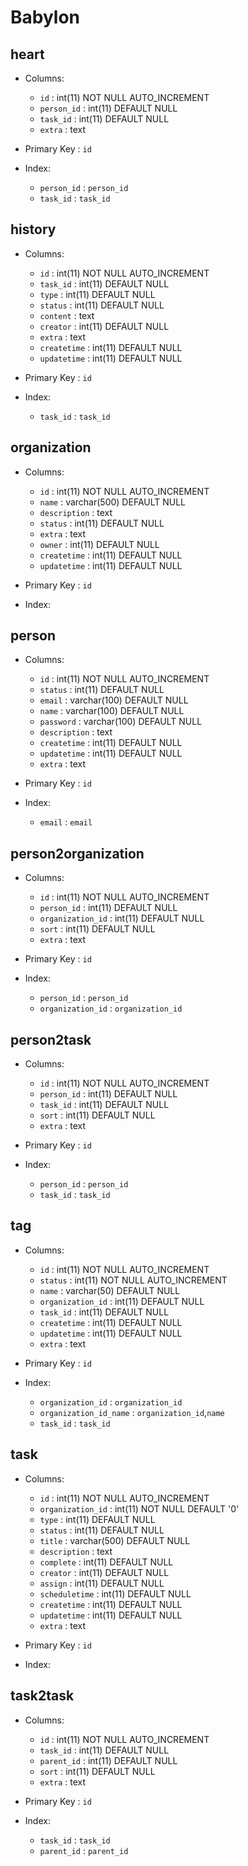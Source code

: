 # Babylon

## heart
* Columns:
  * `id` : int(11) NOT NULL AUTO_INCREMENT
  * `person_id` : int(11) DEFAULT NULL
  * `task_id` : int(11) DEFAULT NULL
  * `extra` : text

* Primary Key : `id`
* Index:
  * `person_id` : `person_id`
  * `task_id` : `task_id`


## history
* Columns:
  * `id` : int(11) NOT NULL AUTO_INCREMENT
  * `task_id` : int(11) DEFAULT NULL
  * `type` : int(11) DEFAULT NULL
  * `status` : int(11) DEFAULT NULL
  * `content` : text
  * `creator` : int(11) DEFAULT NULL
  * `extra` : text
  * `createtime` : int(11) DEFAULT NULL
  * `updatetime` : int(11) DEFAULT NULL
  
* Primary Key : `id`
* Index:
  * `task_id` : `task_id`


## organization
* Columns:
  * `id` : int(11) NOT NULL AUTO_INCREMENT
  * `name` : varchar(500) DEFAULT NULL
  * `description` : text
  * `status` : int(11) DEFAULT NULL
  * `extra` : text
  * `owner` : int(11) DEFAULT NULL
  * `createtime` : int(11) DEFAULT NULL
  * `updatetime` : int(11) DEFAULT NULL
  
* Primary Key : `id`
* Index:


## person
* Columns:
  * `id` : int(11) NOT NULL AUTO_INCREMENT
  * `status` : int(11) DEFAULT NULL
  * `email` : varchar(100) DEFAULT NULL
  * `name` : varchar(100) DEFAULT NULL
  * `password` : varchar(100) DEFAULT NULL
  * `description` : text
  * `createtime` : int(11) DEFAULT NULL
  * `updatetime` : int(11) DEFAULT NULL
  * `extra` : text
  
* Primary Key : `id`
* Index:
  * `email` : `email`


## person2organization
* Columns:
  * `id` : int(11) NOT NULL AUTO_INCREMENT
  * `person_id` : int(11) DEFAULT NULL
  * `organization_id` : int(11) DEFAULT NULL
  * `sort` : int(11) DEFAULT NULL
  * `extra` : text
  
* Primary Key : `id`
* Index:
  * `person_id` : `person_id`
  * `organization_id` : `organization_id`


## person2task
* Columns:
  * `id` : int(11) NOT NULL AUTO_INCREMENT
  * `person_id` : int(11) DEFAULT NULL
  * `task_id` : int(11) DEFAULT NULL
  * `sort` : int(11) DEFAULT NULL
  * `extra` : text
  
* Primary Key : `id`
* Index:
  * `person_id` : `person_id`
  * `task_id` : `task_id`


## tag
* Columns:
  * `id` : int(11) NOT NULL AUTO_INCREMENT
  * `status` : int(11) NOT NULL AUTO_INCREMENT
  * `name` : varchar(50) DEFAULT NULL
  * `organization_id` : int(11) DEFAULT NULL
  * `task_id` : int(11) DEFAULT NULL
  * `createtime` : int(11) DEFAULT NULL
  * `updatetime` : int(11) DEFAULT NULL
  * `extra` : text
  
* Primary Key : `id`
* Index:
  * `organization_id` : `organization_id`
  * `organization_id_name` : `organization_id`,`name`
  * `task_id` : `task_id`


## task
* Columns:
  * `id` : int(11) NOT NULL AUTO_INCREMENT
  * `organization_id` : int(11) NOT NULL DEFAULT '0'
  * `type` : int(11) DEFAULT NULL
  * `status` : int(11) DEFAULT NULL
  * `title` : varchar(500) DEFAULT NULL
  * `description` : text
  * `complete` : int(11) DEFAULT NULL
  * `creator` : int(11) DEFAULT NULL
  * `assign` : int(11) DEFAULT NULL
  * `scheduletime` : int(11) DEFAULT NULL
  * `createtime` : int(11) DEFAULT NULL
  * `updatetime` : int(11) DEFAULT NULL
  * `extra` : text
  
* Primary Key : `id`
* Index:


## task2task
* Columns:
  * `id` : int(11) NOT NULL AUTO_INCREMENT
  * `task_id` : int(11) DEFAULT NULL
  * `parent_id` : int(11) DEFAULT NULL
  * `sort` : int(11) DEFAULT NULL
  * `extra` : text
  
* Primary Key : `id`
* Index:
  * `task_id` : `task_id`
  * `parent_id` : `parent_id`

